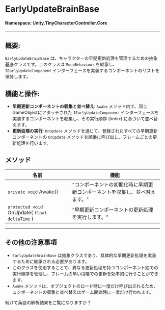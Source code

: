 ﻿# EarlyUpdateBrainBase

#### **Namespace**: Unity.TinyCharacterController.Core
---

## 概要:
`EarlyUpdateBrainBase` は、キャラクターの早期更新処理を管理するための抽象基底クラスです。このクラスは `MonoBehaviour` を継承し、`IEarlyUpdateComponent` インターフェースを実装するコンポーネントのリストを保持します。

## 機能と操作:
- **早期更新コンポーネントの収集と並べ替え**: `Awake` メソッド内で、同じGameObjectにアタッチされた `IEarlyUpdateComponent` インターフェースを実装するコンポーネントを収集し、その実行順序 (`Order`) に基づいて並べ替えます。
- **更新処理の実行**: `OnUpdate` メソッドを通じて、登録されたすべての早期更新コンポーネントの `OnUpdate` メソッドを順番に呼び出し、フレームごとの更新処理を行います。

## メソッド
| 名前 | 機能 |
|------------------|------|
|  ``private void`` Awake()  | "コンポーネントの初期化時に早期更新コンポーネントを収集し、並べ替えます。" |
|  ``protected void`` OnUpdate( ``float deltaTime`` )  | "早期更新コンポーネントの更新処理を実行します。" |

---
## その他の注意事項
- `EarlyUpdateBrainBase` は抽象クラスであり、具体的な早期更新処理を実装するために継承される必要があります。
- このクラスを使用することで、異なる更新処理を持つコンポーネント間での実行順序を管理し、フレームの早い段階での更新を効率的に行うことができます。
- `Awake` メソッドは、オブジェクトのロード時に一度だけ呼び出されるため、コンポーネントの収集と並べ替えはゲーム開始時に一度だけ行われます。

続けて英語の解析結果をご覧になりますか？